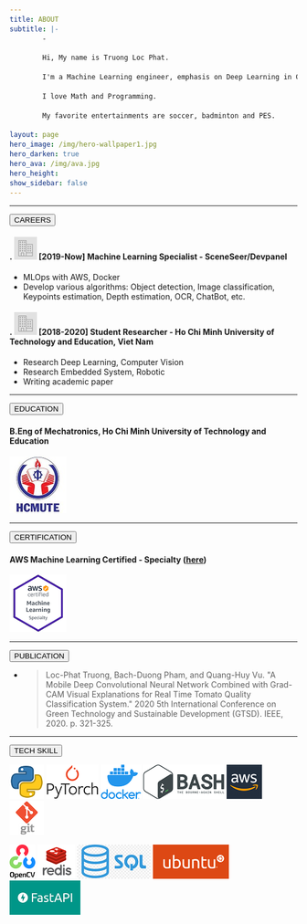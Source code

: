 ```yaml
---
title: ABOUT
subtitle: |- 
        - 

        Hi, My name is Truong Loc Phat.

        I'm a Machine Learning engineer, emphasis on Deep Learning in Computer Vision based in HCM, Viet Nam.
        
        I love Math and Programming.

        My favorite entertainments are soccer, badminton and PES.
        
layout: page
hero_image: /img/hero-wallpaper1.jpg
hero_darken: true
hero_ava: /img/ava.jpg
hero_height: 
show_sidebar: false
---
```


---

<!-- # Careers: -->
<div class="buttons">
   <button class="button is-primary is-rounded is-medium is-hovered is-static">
      CAREERS
   </button>
</div>

#### . ![career](/img/career.png)      [2019-Now] Machine Learning Specialist - SceneSeer/Devpanel

* MLOps with AWS, Docker
* Develop various algorithms: Object detection, Image classification, Keypoints estimation, Depth estimation, OCR, ChatBot, etc.

#### . ![career](/img/career.png)      [2018-2020] Student Researcher - Ho Chi Minh University of Technology and Education, Viet Nam

* Research Deep Learning, Computer Vision
* Research Embedded System, Robotic
* Writing academic paper

---

<!-- # Education: -->

<div class="buttons">
   <button class="button is-primary is-rounded is-medium is-hovered is-static">
      EDUCATION
   </button>
</div>

#### B.Eng of Mechatronics, Ho Chi Minh University of Technology and Education

   ![HCMUTE](/img/hcmute.jpg)

---
<!-- # Certifications: -->
<div class="buttons">
   <button class="button is-primary is-rounded is-medium is-hovered is-static">
      CERTIFICATION
   </button>
</div>

#### AWS Machine Learning Certified - Specialty ([here](https://www.youracclaim.com/badges/df01edc6-d23c-4626-acfa-37fb96fec3f4/linked_in_profile)) 

   ![AWS](/img/aws.png)

---

<!-- # Publications: -->
<div class="buttons">
   <button class="button is-primary is-rounded is-medium is-hovered is-static">
      PUBLICATION
   </button>
</div>


* > Loc-Phat Truong, Bach-Duong Pham, and Quang-Huy Vu. "A Mobile Deep Convolutional Neural Network Combined with Grad-CAM Visual Explanations for Real Time Tomato Quality Classification System." 2020 5th International Conference on Green Technology and Sustainable Development (GTSD). IEEE, 2020. p. 321-325.

---

<!-- # Tech skills: -->
<div class="buttons">
   <button class="button is-primary is-rounded is-medium is-hovered is-static">
      TECH SKILL
   </button>
</div>

![python](/img/python.png)   ![torch](/img/torch.png)   ![docker](/img/docker.png)   ![bash](/img/bash.png)   ![aws](/img/aws-logo.png)  ![git](/img/git.jpg) 

![opencv](/img/opencv.png)   ![redis](/img/redis.jpg)   ![sql](/img/sql.png)   ![ubuntu](/img/ubuntu.png)   ![fastapi](/img/fastapi.png) 


